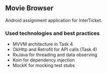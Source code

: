 ## Movie Browser

Android assignment application for InterTicket.

### Used technologies and best practices

* MVVM architecture in Task 4
* OkHttp and Retrofit for API calls (Task 4)
* RxJava for threading and data observing
* Koin for dependency injection
* MockK for mocking test stubs








